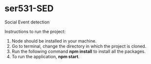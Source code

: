# ser531-SED

Social Event detection

Instructions to run the project:
1) Node should be installed in your machine.
2) Go to terminal, change the directory in which the project is cloned.
3) Run the following command **npm install** to install all the packages.
4) To run the application, **npm start**.
